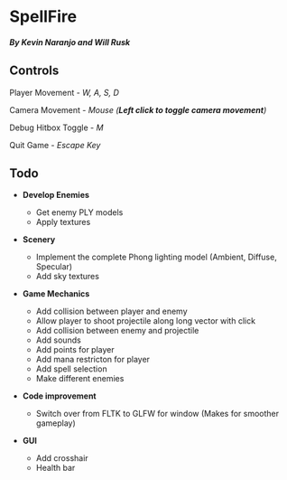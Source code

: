 # SpellFire 
##### By Kevin Naranjo and Will Rusk


## Controls
Player Movement - *W, A, S, D*

Camera Movement - *Mouse (__Left click to toggle camera movement__)*

Debug Hitbox Toggle - *M*

Quit Game - *Escape Key*


## Todo
- **Develop Enemies**
	- Get enemy PLY models
	- Apply textures


- **Scenery**
	- Implement the complete Phong lighting model (Ambient, Diffuse, Specular)
	- Add sky textures


- **Game Mechanics**
	- Add collision between player and enemy
	- Allow player to shoot projectile along long vector with click
	- Add collision between enemy and projectile
	- Add sounds
	- Add points for player
	- Add mana restricton for player
	- Add spell selection 
	- Make different enemies


- **Code improvement**
	- Switch over from FLTK to GLFW for window (Makes for smoother gameplay)

- **GUI**
	- Add crosshair
	- Health bar